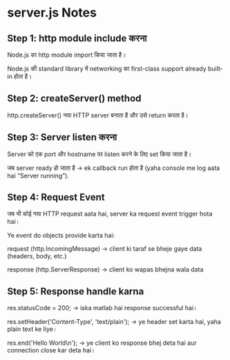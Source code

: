 # server.js Notes

## Step 1: http module include करना

Node.js का http module import किया जाता है।

Node.js की standard library में networking का first-class support already built-in होता है।

## Step 2: createServer() method

http.createServer() नया HTTP server बनाता है और उसे return करता है।

## Step 3: Server listen करना

Server को एक port और hostname पर listen करने के लिए set किया जाता है।

जब server ready हो जाता है → ek callback run होता है (yaha console me log aata hai “Server running”).

## Step 4: Request Event

जब भी कोई नया HTTP request aata hai, server ka request event trigger hota hai।

Ye event do objects provide karta hai:

request (http.IncomingMessage) → client ki taraf se bheje gaye data (headers, body, etc.)

response (http.ServerResponse) → client ko wapas bhejna wala data

## Step 5: Response handle karna

res.statusCode = 200; → iska matlab hai response successful hai।

res.setHeader('Content-Type', 'text/plain'); → ye header set karta hai, yaha plain text ke liye।

res.end('Hello World\n'); → ye client ko response bhej deta hai aur connection close kar deta hai।
